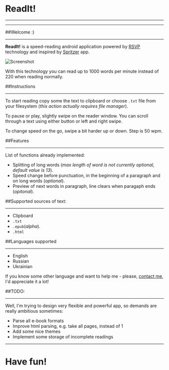 **ReadIt!**
==
- - -
* * *

##Welcome :)
* * *
**ReadIt!** is a speed-reading android application powered by [RSVP] technology and inspired by [Spritzer] app.

![Screenshot](http://cs608727.vk.me/v608727090/a06e/bzoLRnPrCfY.jpg)

With this technology you can read up to 1000 words per minute instead of 220 when reading normally. 

##Instructions
* * *
To start reading copy some the text to clipboard or choose `.txt` file from your filesystem (*this action actually requires file manager*). 

To pause or play, slightly swipe on the reader window. You can scroll through a text using either button or left and right swipe.

To change speed on the go, swipe a bit harder up or down. Step is 50 wpm.

##Features
* * *
List of functions already implemented:

* Splitting of long words (*max length of word is not currently optional, default value is 13*).
* Speed change before punctuation, in the beginning of a paragraph and on long words (*optional*).
* Preview of next words in paragraph, line clears when paragaph ends (*opitonal*).

##Supported sources of text:
* * *
* Clipboard
* `.txt`
* `.epub`(*alpha*).
* `.html`

##Languages supported
* * *
* English
* Russian
* Ukrainian

If you know some other language and want to help me - please, [contact me], I'd appreciate it a lot!

##TODO:
* * *
Well, I'm trying to design very flexible and powerful app, so demands are really ambitious sometimes: 

* Parse all e-book formats
* Improve html parsing, e.g. take all pages, instead of 1
* Add some nice themes
* Implement some storage of incomplete readings

* * *
# **Have fun!**

[RSVP]:http://en.wikipedia.org/wiki/Rapid_Serial_Visual_Presentation "Rapid Serial Visual Representation"
[Spritzer]:http://www.spritzinc.com
[contact me]:mailto:i.s.sinyugin@gmail.com
